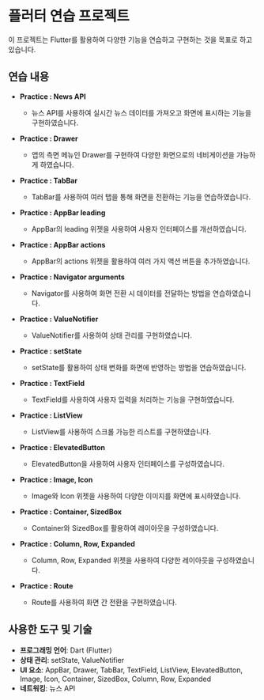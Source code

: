 # 플러터 연습 프로젝트

이 프로젝트는 Flutter를 활용하여 다양한 기능을 연습하고 구현하는 것을 목표로 하고 있습니다.

## 연습 내용

- **Practice : News API**
  - 뉴스 API를 사용하여 실시간 뉴스 데이터를 가져오고 화면에 표시하는 기능을 구현하였습니다.

- **Practice : Drawer**
  - 앱의 측면 메뉴인 Drawer를 구현하여 다양한 화면으로의 네비게이션을 가능하게 하였습니다.

- **Practice : TabBar**
  - TabBar를 사용하여 여러 탭을 통해 화면을 전환하는 기능을 연습하였습니다.

- **Practice : AppBar leading**
  - AppBar의 leading 위젯을 사용하여 사용자 인터페이스를 개선하였습니다.

- **Practice : AppBar actions**
  - AppBar의 actions 위젯을 활용하여 여러 가지 액션 버튼을 추가하였습니다.

- **Practice : Navigator arguments**
  - Navigator를 사용하여 화면 전환 시 데이터를 전달하는 방법을 연습하였습니다.

- **Practice : ValueNotifier**
  - ValueNotifier를 사용하여 상태 관리를 구현하였습니다.

- **Practice : setState**
  - setState를 활용하여 상태 변화를 화면에 반영하는 방법을 연습하였습니다.

- **Practice : TextField**
  - TextField를 사용하여 사용자 입력을 처리하는 기능을 구현하였습니다.

- **Practice : ListView**
  - ListView를 사용하여 스크롤 가능한 리스트를 구현하였습니다.

- **Practice : ElevatedButton**
  - ElevatedButton을 사용하여 사용자 인터페이스를 구성하였습니다.

- **Practice : Image, Icon**
  - Image와 Icon 위젯을 사용하여 다양한 이미지를 화면에 표시하였습니다.

- **Practice : Container, SizedBox**
  - Container와 SizedBox를 활용하여 레이아웃을 구성하였습니다.

- **Practice : Column, Row, Expanded**
  - Column, Row, Expanded 위젯을 사용하여 다양한 레이아웃을 구성하였습니다.

- **Practice : Route**
  - Route를 사용하여 화면 간 전환을 구현하였습니다.

## 사용한 도구 및 기술

- **프로그래밍 언어**: Dart (Flutter)
- **상태 관리**: setState, ValueNotifier
- **UI 요소**: AppBar, Drawer, TabBar, TextField, ListView, ElevatedButton, Image, Icon, Container, SizedBox, Column, Row, Expanded
- **네트워킹**: 뉴스 API

